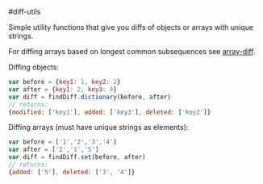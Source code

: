 #diff-utils

Simple utility functions that give you diffs of objects or arrays with unique strings.

For diffing arrays based on longest common subsequences see [array-diff](https://github.com/mirkok/array-diff).

Diffing objects:
``` js
var before = {key1: 1, key2: 2}
var after = {key1: 2, key3: 4}
var diff = findDiff.dictionary(before, after)
// returns:
{modified: ['key1'], added: ['key3'], deleted: ['key2']}
```

Diffing arrays (must have unique strings as elements):
```js
var before = ['1','2','3','4']
var after = ['2','1','5']
var diff = findDiff.set(before, after)
// returns:
{added: ['5'], deleted: ['3', '4']}
```